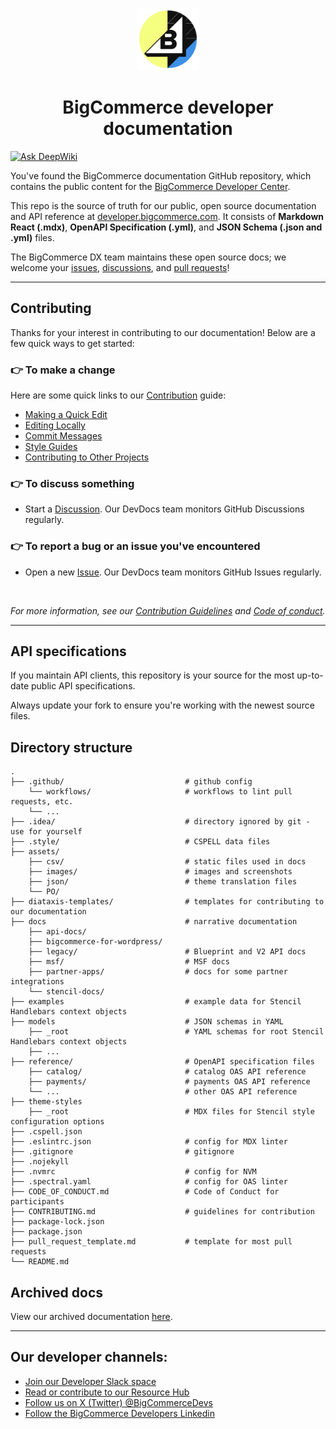 <p align="center">
  <img alt="bcdevs logo" src="./assets/images/bcdevs-logo.png" width="100px" />
  <h1 align="center">BigCommerce developer documentation</h1>
</p>

[![Ask DeepWiki](https://deepwiki.com/badge.svg)](https://deepwiki.com/bigcommerce/docs)

You've found the BigCommerce documentation GitHub repository, which contains the public content for the [BigCommerce Developer Center](https://developer.bigcommerce.com/docs).

This repo is the source of truth for our public, open source documentation and API reference at [developer.bigcommerce.com](https://developer.bigcommerce.com). It consists of **Markdown React (.mdx)**, **OpenAPI Specification (.yml)**, and **JSON Schema (.json and .yml)** files.

The BigCommerce DX team maintains these open source docs; we welcome your [issues](https://github.com/bigcommerce/docs/issues), [discussions](https://github.com/bigcommerce/docs/discussions), and [pull requests](https://github.com/bigcommerce/docs/pulls)!

---

## Contributing
Thanks for your interest in contributing to our documentation! Below are a few quick ways to get started: 

### 👉 To make a change 
Here are some quick links to our [Contribution](/CONTRIBUTING.md) guide: 

- [Making a Quick Edit](/CONTRIBUTING.md#making-a-quick-edit)
- [Editing Locally](/CONTRIBUTING.md#editing-locally)
- [Commit Messages](/CONTRIBUTING.md/cod#commit-messages)
- [Style Guides](/CONTRIBUTING.md#style-guides)
- [Contributing to Other Projects](/CONTRIBUTING.md#contributing-to-other-projects)

### 👉 To discuss something 
- Start a [Discussion](https://github.com/bigcommerce/docs/discussions). Our DevDocs team monitors GitHub Discussions regularly.

### 👉 To report a bug or an issue you've encountered
- Open a new [Issue](https://github.com/bigcommerce/docs/issues). Our DevDocs team monitors GitHub Issues regularly.

<br/>

*For more information, see our [Contribution Guidelines](./CONTRIBUTING.md) and [Code of conduct](./CODE_OF_CONDUCT.md).*

---

## API specifications

If you maintain API clients, this repository is your source for the most up-to-date public API specifications.

Always update your fork to ensure you're working with the newest source files.

<!-- Significant dates include the following:

* As of August 22, 2022, all API specification files are in OAS 3+ format.
* In March 2023, we made significant changes to support a new OAS parser at [developer.bigcommerce.com](https://developer.bigcommerce.com).
* In May 2023, we subdivided both the Catalog and Payments API specifications into multiple files.
* On December 27, 2023, all public docs moved into the [bigcommerce/docs](https://github.com/bigcommerce/docs) repo. -->


## Directory structure

```shell
.
├── .github/                           # github config
    └── workflows/                     # workflows to lint pull requests, etc.
    └── ...
├── .idea/                             # directory ignored by git - use for yourself
├── .style/                            # CSPELL data files
├── assets/ 
    ├── csv/                           # static files used in docs
    ├── images/                        # images and screenshots
    ├── json/                          # theme translation files
    └── PO/
├── diataxis-templates/                # templates for contributing to our documentation                             
├── docs                               # narrative documentation
    ├── api-docs/                      
    ├── bigcommerce-for-wordpress/     
    ├── legacy/                        # Blueprint and V2 API docs
    ├── msf/                           # MSF docs
    ├── partner-apps/                  # docs for some partner integrations
    └── stencil-docs/   
├── examples                           # example data for Stencil Handlebars context objects
├── models                             # JSON schemas in YAML
    ├── _root                          # YAML schemas for root Stencil Handlebars context objects
    ├── ...
├── reference/                         # OpenAPI specification files
    ├── catalog/                       # catalog OAS API reference
    ├── payments/                      # payments OAS API reference
    └── ...                            # other OAS API reference
├── theme-styles          
    ├── _root                          # MDX files for Stencil style configuration options
├── .cspell.json  
├── .eslintrc.json                     # config for MDX linter
├── .gitignore                         # gitignore
├── .nojekyll    
├── .nvmrc                             # config for NVM
├── .spectral.yaml                     # config for OAS linter
├── CODE_OF_CONDUCT.md                 # Code of Conduct for participants
├── CONTRIBUTING.md                    # guidelines for contribution
├── package-lock.json                  
├── package.json                       
├── pull_request_template.md           # template for most pull requests
└── README.md

```

## Archived docs 
View our archived documentation [here](/archive/). 

---
## Our developer channels: 
* [Join our Developer Slack space](https://developer.bigcommerce.com/slack)
* [Read or contribute to our Resource Hub](https://developer.bigcommerce.com/resource-hub)
* [Follow us on X (Twitter) @BigCommerceDevs](https://twitter.com/BigCommerceDevs)
* [Follow the BigCommerce Developers Linkedin](https://www.linkedin.com/showcase/bigcommercedevs/)
